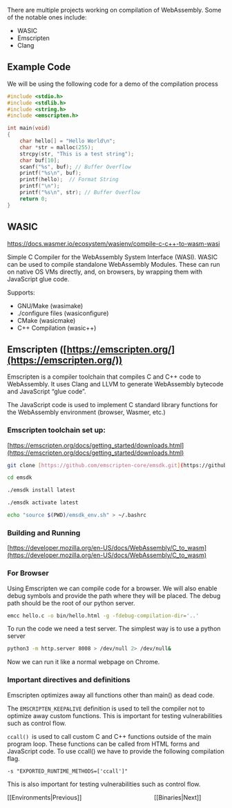 There are multiple projects working on compilation of WebAssembly. Some of the notable ones include:
- WASIC
- Emscripten
- Clang

## Example Code

We will be using the following code for a demo of the compilation process

```c
#include <stdio.h>
#include <stdlib.h>
#include <string.h>
#include <emscripten.h>

int main(void)
{
    char hello[] = "Hello World\n";
    char *str = malloc(255);
    strcpy(str, "This is a test string");
    char buf[10];
    scanf("%s", buf); // Buffer Overflow
    printf("%s\n", buf);
    printf(hello);  // Format String
    printf("\n");
    printf("%s\n", str); // Buffer Overflow
    return 0;
}
```


## WASIC
https://docs.wasmer.io/ecosystem/wasienv/compile-c-c++-to-wasm-wasi

Simple C Compiler for the WebAssembly System Interface (WASI).
WASIC can be used to compile standalone WebAssembly Modules. These can run on native OS VMs directly, and, on browsers, by wrapping them with JavaScript glue code.

Supports:
- GNU/Make (wasimake)
- ./configure files (wasiconfigure)
- CMake (wasicmake)
- C++ Compilation (wasic++)

## Emscripten ([https://emscripten.org/](https://emscripten.org/))

Emscripten is a compiler toolchain that compiles C and C++ code to WebAssembly. It uses Clang and LLVM to generate WebAssembly bytecode and JavaScript “glue code”.

The JavaScript code is used to implement C standard library functions for the WebAssembly environment (browser, Wasmer, etc.)

### Emscripten toolchain set up: 
[https://emscripten.org/docs/getting_started/downloads.html](https://emscripten.org/docs/getting_started/downloads.html)

```bash
git clone [https://github.com/emscripten-core/emsdk.git](https://github.com/emscripten-core/emsdk.git)

cd emsdk

./emsdk install latest

./emsdk activate latest

echo "source $(PWD)/emsdk_env.sh" > ~/.bashrc
```

### Building and Running
[https://developer.mozilla.org/en-US/docs/WebAssembly/C_to_wasm](https://developer.mozilla.org/en-US/docs/WebAssembly/C_to_wasm)

### For Browser

Using Emscripten we can compile code for a browser. We will also enable debug symbols and provide the path where they will be placed. The debug path should be the root of our python server.
```bash
emcc hello.c -o bin/hello.html -g -fdebug-compilation-dir='..'
```

To run the code we need a test server. The simplest way is to use a python server
```bash
python3 -m http.server 8008 > /dev/null 2> /dev/null&
```

Now we can run it like a normal webpage on Chrome.

### Important directives and definitions 

Emscripten optimizes away all functions other than main() as dead code.

The `EMSCRIPTEN_KEEPALIVE` definition is used to tell the compiler not to optimize away custom functions. This is important for testing vulnerabilities such as control flow.
 
`ccall() `is used to call custom C and C++ functions outside of the main program loop. These functions can be called from HTML forms and JavaScript code. To use ccall() we have to provide the following compilation flag.

`-s "EXPORTED_RUNTIME_METHODS=['ccall']"`

This is also important for testing vulnerabilities such as control flow.


[[Environments|Previous]]&emsp;&emsp;&emsp;&emsp;&emsp;&emsp;&emsp;&emsp;&emsp;&emsp;&emsp;&emsp;[[Binaries|Next]]

